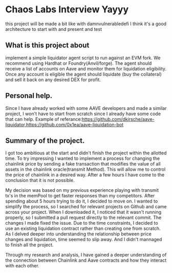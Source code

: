 # Chaos Labs Interview Yayyy
this project will be made a bit like with damnvulnerabledefi I think it's a good architecture to start with and present and test

## What is this project about
 implement a simple liquidator agent script to run against an EVM fork. We recommend using Hardhat or Foundry(Anvil/forge). The agent should receive a list of accounts on Aave and monitor them for liquidation eligibility. Once any account is eligible the agent should liquidate (buy the collateral) and sell it back on any desired DEX for profit.

## Personal help.
Since I have already worked with some AAVE developers and made a similar project, I won't have to start from scratch since I already have some code that can help.
Example of referance:https://github.com/dkirsche/aave-liquidator,https://github.com/0x1ea/aave-liquidation-bot

## Summary of the project.
I got too ambitious at the start and didn't finish the project within the allotted time. 
To try impressing I wanted to implement a process for changing the chainlink price by sending a fake transaction that modifies the value of all assets in the chainlink oracle(transmit Method). This will allow me to control the price of chainlink in a desired way.
After a few hours I have come to the conclusion that it is not possible.

My decision was based on my previous experience playing with transmit tx's in the memPool to get faster responses than my competitors.
After spending about 5 hours trying to do it, I decided to move on.
I wanted to simplify the process, so I searched for relevant projects on Github and came across your project. When I downloaded it, I noticed that it wasn't running properly, so I submitted a pull request directly to the relevant commit. The changes I made fixed the issue.
Due to the time constraints, I decided to use an existing liquidation contract rather than creating one from scratch.
As I delved deeper into understanding the relationship between price changes and liquidation, time seemed to slip away.
And I didn't mannaged to finish all the project.

Through my research and analysis, I have gained a deeper understanding of the connection between Chainlink and Aave contracts and how they interact with each other.


